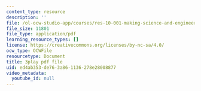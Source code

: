 ```yaml
---
content_type: resource
description: ''
file: /ol-ocw-studio-app/courses/res-10-001-making-science-and-engineering-pictures-a-practical-guide-to-presenting-your-work-spring-2016/ed4ab353de763a861136278e28008877_37CbZdeh_lU.pdf
file_size: 11801
file_type: application/pdf
learning_resource_types: []
license: https://creativecommons.org/licenses/by-nc-sa/4.0/
ocw_type: OCWFile
resourcetype: Document
title: 3play pdf file
uid: ed4ab353-de76-3a86-1136-278e28008877
video_metadata:
  youtube_id: null
---
```

